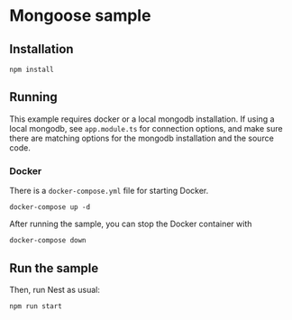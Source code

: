 # Mongoose sample

## Installation

`npm install`

## Running

This example requires docker or a local mongodb installation.  If using a local mongodb, see `app.module.ts` for connection options, and make sure there are matching options for the mongodb installation and the source code.

### Docker

There is a `docker-compose.yml` file for starting Docker.

`docker-compose up -d`

After running the sample, you can stop the Docker container with

`docker-compose down`

## Run the sample

Then, run Nest as usual:

`npm run start`
